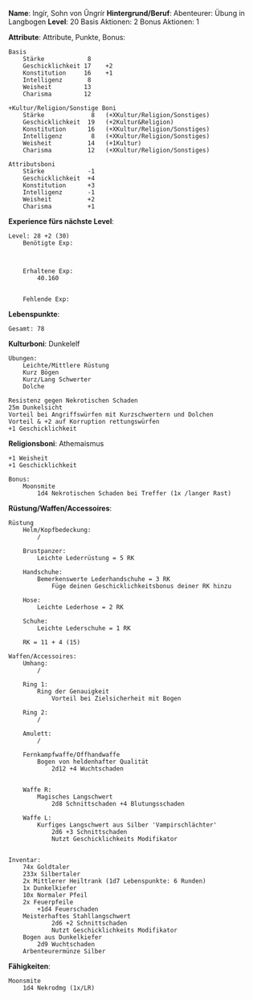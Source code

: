 **Name**:  Ingír, Sohn von Ûngrír
**Hintergrund/Beruf**: Abenteurer: Übung in Langbogen
**Level**: 20
Basis Aktionen: 2
Bonus Aktionen:  1

**Attribute**:
	Attribute, Punkte, Bonus:

	Basis
		Stärke            8    
		Geschicklichkeit 17    +2
		Konstitution     16    +1
		Intelligenz       8    
		Weisheit         13    
		Charisma         12    

	+Kultur/Religion/Sonstige Boni
		Stärke             8   (+XKultur/Religion/Sonstiges)
		Geschicklichkeit  19   (+2Kultur&Religion)
		Konstitution      16   (+XKultur/Religion/Sonstiges)
		Intelligenz        8   (+XKultur/Religion/Sonstiges)
		Weisheit          14   (+1Kultur)
		Charisma          12   (+XKultur/Religion/Sonstiges)

	Attributsboni
		Stärke            -1
		Geschicklichkeit  +4
		Konstitution      +3
		Intelligenz       -1
		Weisheit          +2
		Charisma          +1


**Experience fürs nächste Level**:
	
	Level: 28 +2 (30)
		Benötigte Exp:
			
			
		
		Erhaltene Exp:
			40.160
			
		
		Fehlende Exp:
			
			


**Lebenspunkte**:
	
	Gesamt: 78


**Kulturboni**:
	Dunkelelf
	
	Übungen:
		Leichte/Mittlere Rüstung
		Kurz Bögen
		Kurz/Lang Schwerter
		Dolche
	
	Resistenz gegen Nekrotischen Schaden
	25m Dunkelsicht
	Vorteil bei Angriffswürfen mit Kurzschwertern und Dolchen
	Vorteil & +2 auf Korruption rettungswürfen
	+1 Geschicklichkeit

**Religionsboni**:
	Athemaismus
	
	+1 Weisheit
	+1 Geschicklichkeit

	Bonus:
		Moonsmite
			1d4 Nekrotischen Schaden bei Treffer (1x /langer Rast)

**Rüstung/Waffen/Accessoires**:  
	
	
	Rüstung
		Helm/Kopfbedeckung:
			/
		
		Brustpanzer:  
			Leichte Lederrüstung = 5 RK  
		
		Handschuhe:
			Bemerkenswerte Lederhandschuhe = 3 RK
				Füge deinen Geschicklichkeitsbonus deiner RK hinzu 
		
		Hose:  
			Leichte Lederhose = 2 RK
		
		Schuhe:
			Leichte Lederschuhe = 1 RK  
		
		RK = 11 + 4 (15)
	
	Waffen/Accessoires:
		Umhang:
			/
		
		Ring 1:
			Ring der Genauigkeit
				Vorteil bei Zielsicherheit mit Bogen
		
		Ring 2:
			/
		
		Amulett:
			/
		
		Fernkampfwaffe/Offhandwaffe
			Bogen von heldenhafter Qualität
				2d12 +4 Wuchtschaden
			
		
		Waffe R:
			Magisches Langschwert
				2d8 Schnittschaden +4 Blutungsschaden
		
		Waffe L:
			Kurfiges Langschwert aus Silber 'Vampirschlächter'
				2d6 +3 Schnittschaden
				Nutzt Geschicklichkeits Modifikator 
		
	
	Inventar:
		74x Goldtaler
		233x Silbertaler
		2x Mittlerer Heiltrank (1d7 Lebenspunkte: 6 Runden)
		1x Dunkelkiefer 
		10x Normaler Pfeil
		2x Feuerpfeile
			+1d4 Feuerschaden
		Meisterhaftes Stahllangschwert
				2d6 +2 Schnittschaden
				Nutzt Geschicklichkeits Modifikator
		Bogen aus Dunkelkiefer
			2d9 Wuchtschaden
		Arbenteurermünze Silber


**Fähigkeiten**:
	
	Moonsmite
		1d4 Nekrodmg (1x/LR)
